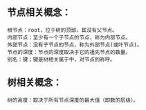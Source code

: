 ## 节点相关概念：
    根节点：root，位于树的顶部，其没有父节点。
    内部节点：至少有一个子节点的节点，称为内部节点。
    外部节点：没有子节点的节点，称为外部节点(或叶节点)。
    节点的深度：节点的深度取决于它的祖先节点的数量。
    别名：键；键是树相关属于中，对节点的称呼。


## 树相关概念：
    树的高度：取决于所有节点深度的最大值（即数的层级）。

